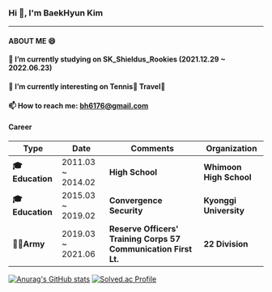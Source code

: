 ### Hi 👋, I'm BaekHyun Kim 
--- 
#### ABOUT ME 😄
#### 🔭 I’m currently studying on SK_Shieldus_Rookies (2021.12.29 ~ 2022.06.23)
#### 🌱 I’m currently interesting on Tennis🎾 Travel🛫
#### 📫 How to reach me: bh6176@gmail.com
#### Career
| **Type**      | **Date**              | **Comments**                                                   | **Organization**        |
|-----------|-------------------|-------------------------------------------------------------|---------------------|
| **🎓Education** | 2011.03 ~ 2014.02 | **High School**                                                | **Whimoon High School**|
| **🎓Education** | 2015.03 ~ 2019.02 | **Convergence Security**                                        | **Kyonggi University**  |
| **👨‍✈️Army**      | 2019.03 ~ 2021.06 | **Reserve Officers' Training Corps 57 Communication First Lt.** | **22 Division**         |


[![Anurag's GitHub stats](https://github-readme-stats.vercel.app/api?username=KimBaekHyun)](https://github.com/KimBaekHyun/github-readme-stats)
[![Solved.ac Profile](http://mazassumnida.wtf/api/v2/generate_badge?boj=bh6176)](https://solved.ac/bh6176/)





<!--
**KimBaekHyun/KimBaekHyun** is a ✨ _special_ ✨ repository because its `README.md` (this file) appears on your GitHub profile.

Here are some ideas to get you started:

- 🔭 I’m currently working on ...
- 🌱 I’m currently learning ...
- 👯 I’m looking to collaborate on ...
- 🤔 I’m looking for help with ...
- 💬 Ask me about ...
- 📫 How to reach me: ...
- 😄 Pronouns: ...
- ⚡ Fun fact: ...
-->
